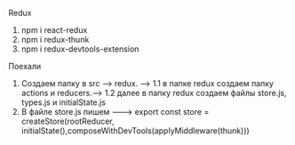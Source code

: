Redux
 1. npm i react-redux
 2. npm i redux-thunk
 3. npm i redux-devtools-extension


Поехали 

1. Создаем папку в src --> redux. -->
    1.1 в папке redux создаем папку actions  и reducers.-->
      1.2 далее в папку redux создаем файлы store.js, types.js и initialState.js
2. В файле store.js пишем ---> export const store = createStore(rootReducer, initialState(),composeWithDevTools(applyMiddleware(thunk)))
